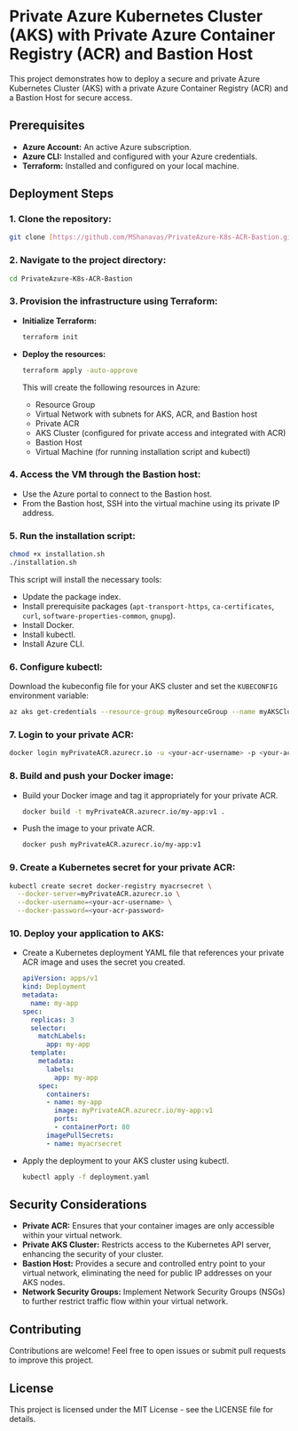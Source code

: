 # Private Azure Kubernetes Cluster (AKS) with Private Azure Container Registry (ACR) and Bastion Host

This project demonstrates how to deploy a secure and private Azure Kubernetes Cluster (AKS) with a private Azure Container Registry (ACR) and a Bastion Host for secure access.

## Prerequisites

* **Azure Account:** An active Azure subscription.
* **Azure CLI:** Installed and configured with your Azure credentials.
* **Terraform:** Installed and configured on your local machine.

## Deployment Steps

### 1. Clone the repository:

```bash
git clone [https://github.com/MShanavas/PrivateAzure-K8s-ACR-Bastion.git](https://github.com/MShanavas/PrivateAzure-K8s-ACR-Bastion.git)
```

### 2. Navigate to the project directory:

```bash
cd PrivateAzure-K8s-ACR-Bastion
```

### 3. Provision the infrastructure using Terraform:

* **Initialize Terraform:**
  ```bash
  terraform init
  ```

* **Deploy the resources:**
  ```bash
  terraform apply -auto-approve
  ```
  This will create the following resources in Azure:
    * Resource Group
    * Virtual Network with subnets for AKS, ACR, and Bastion host
    * Private ACR
    * AKS Cluster (configured for private access and integrated with ACR)
    * Bastion Host
    * Virtual Machine (for running installation script and kubectl)

### 4. Access the VM through the Bastion host:

* Use the Azure portal to connect to the Bastion host.
* From the Bastion host, SSH into the virtual machine using its private IP address.

### 5. Run the installation script:

```bash
chmod +x installation.sh
./installation.sh
```
This script will install the necessary tools:
* Update the package index.
* Install prerequisite packages (`apt-transport-https`, `ca-certificates`, `curl`, `software-properties-common`, `gnupg`).
* Install Docker.
* Install kubectl.
* Install Azure CLI.

### 6. Configure kubectl:

Download the kubeconfig file for your AKS cluster and set the `KUBECONFIG` environment variable:

```bash
az aks get-credentials --resource-group myResourceGroup --name myAKSCluster
```

### 7.  Login to your private ACR:

```bash
docker login myPrivateACR.azurecr.io -u <your-acr-username> -p <your-acr-password>
```

### 8. Build and push your Docker image:

* Build your Docker image and tag it appropriately for your private ACR.
  ```bash
  docker build -t myPrivateACR.azurecr.io/my-app:v1 .
  ```
* Push the image to your private ACR.
  ```bash
  docker push myPrivateACR.azurecr.io/my-app:v1
  ```

### 9. Create a Kubernetes secret for your private ACR:

```bash
kubectl create secret docker-registry myacrsecret \
  --docker-server=myPrivateACR.azurecr.io \
  --docker-username=<your-acr-username> \
  --docker-password=<your-acr-password>
```

### 10. Deploy your application to AKS:

* Create a Kubernetes deployment YAML file that references your private ACR image and uses the secret you created.
  ```yaml
  apiVersion: apps/v1
  kind: Deployment
  metadata:
    name: my-app
  spec:
    replicas: 3
    selector:
      matchLabels:
        app: my-app
    template:
      metadata:
        labels:
          app: my-app
      spec:
        containers:
        - name: my-app
          image: myPrivateACR.azurecr.io/my-app:v1
          ports:
          - containerPort: 80
        imagePullSecrets:
        - name: myacrsecret
  ```
* Apply the deployment to your AKS cluster using kubectl.
  ```bash
  kubectl apply -f deployment.yaml
  ```

## Security Considerations

* **Private ACR:** Ensures that your container images are only accessible within your virtual network.
* **Private AKS Cluster:** Restricts access to the Kubernetes API server, enhancing the security of your cluster.
* **Bastion Host:** Provides a secure and controlled entry point to your virtual network, eliminating the need for public IP addresses on your AKS nodes.
* **Network Security Groups:** Implement Network Security Groups (NSGs) to further restrict traffic flow within your virtual network.

## Contributing

Contributions are welcome! Feel free to open issues or submit pull requests to improve this project.

## License

This project is licensed under the MIT License - see the LICENSE file for details.
```
